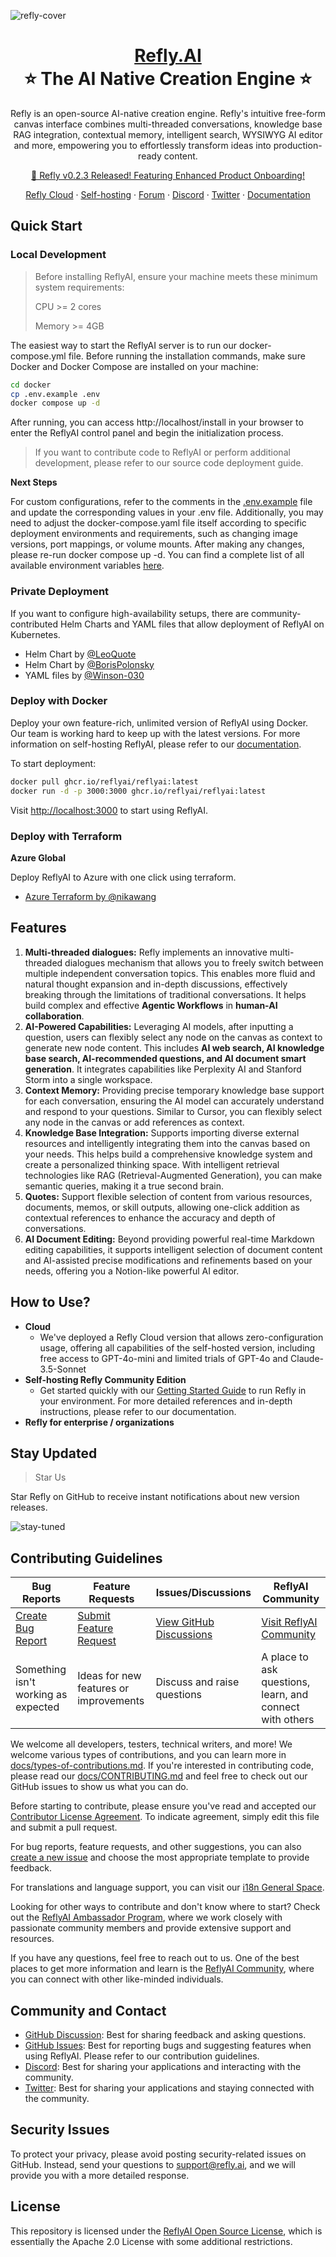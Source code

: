 ![refly-cover](https://github.com/user-attachments/assets/6df63040-1708-462b-849e-5114f7f53f09)

<div align="center">

<h1 align="center" style="border-bottom: none">
    <b>
        <a href="https://www.refly.ai">Refly.AI</a><br>
    </b>
    ⭐️  The AI Native Creation Engine ⭐️ <br>
</h1>

Refly is an open-source AI-native creation engine. Refly's intuitive free-form canvas interface combines multi-threaded conversations, knowledge base RAG integration, contextual memory, intelligent search, WYSIWYG AI editor and more, empowering you to effortlessly transform ideas into production-ready content.

[🚀 Refly v0.2.3 Released! Featuring Enhanced Product Onboarding!](https://docs.refly.ai/changelog/v0.2.3)

[Refly Cloud](https://refly.ai/) · [Self-hosting](https://refly.ai/) · [Forum](https://github.com/refly-ai/refly/discussions) · [Discord](https://discord.gg/bWjffrb89h) · [Twitter](https://x.com/reflyai) · [Documentation](https://x.com/reflyai)

</div>

## Quick Start

### Local Development

> Before installing ReflyAI, ensure your machine meets these minimum system requirements:
>
> CPU >= 2 cores
>
> Memory >= 4GB

The easiest way to start the ReflyAI server is to run our docker-compose.yml file. Before running the installation commands, make sure Docker and Docker Compose are installed on your machine:

```bash
cd docker
cp .env.example .env
docker compose up -d
```

After running, you can access http://localhost/install in your browser to enter the ReflyAI control panel and begin the initialization process.

> If you want to contribute code to ReflyAI or perform additional development, please refer to our source code deployment guide.

**Next Steps**

For custom configurations, refer to the comments in the [.env.example](https://www.refly.ai/) file and update the corresponding values in your .env file. Additionally, you may need to adjust the docker-compose.yaml file itself according to specific deployment environments and requirements, such as changing image versions, port mappings, or volume mounts. After making any changes, please re-run docker compose up -d. You can find a complete list of all available environment variables [here](https://www.refly.ai/).

### Private Deployment

If you want to configure high-availability setups, there are community-contributed Helm Charts and YAML files that allow deployment of ReflyAI on Kubernetes.

- Helm Chart by [@LeoQuote](https://github.com/douban/charts/tree/master/charts/dify)
- Helm Chart by [@BorisPolonsky](https://github.com/douban/charts/tree/master/charts/dify)
- YAML files by [@Winson-030](https://github.com/douban/charts/tree/master/charts/dify)

### Deploy with Docker

Deploy your own feature-rich, unlimited version of ReflyAI using Docker. Our team is working hard to keep up with the latest versions. For more information on self-hosting ReflyAI, please refer to our [documentation](https://docs.affine.pro/docs/self-host-affine).

To start deployment:

```bash
docker pull ghcr.io/reflyai/reflyai:latest
docker run -d -p 3000:3000 ghcr.io/reflyai/reflyai:latest
```

Visit [http://localhost:3000](http://localhost:3000/) to start using ReflyAI.

### **Deploy with Terraform**

**Azure Global**

Deploy ReflyAI to Azure with one click using terraform.

- [Azure Terraform by @nikawang](https://github.com/douban/charts/tree/master/charts/dify)

## Features

1. **Multi-threaded dialogues:** Refly implements an innovative multi-threaded dialogues mechanism that allows you to freely switch between multiple independent conversation topics. This enables more fluid and natural thought expansion and in-depth discussions, effectively breaking through the limitations of traditional conversations. It helps build complex and effective **Agentic Workflows** in **human-AI collaboration**.
2. **AI-Powered Capabilities:** Leveraging AI models, after inputting a question, users can flexibly select any node on the canvas as context to generate new node content. This includes **AI web search, AI knowledge base search, AI-recommended questions, and AI document smart generation**. It integrates capabilities like Perplexity AI and Stanford Storm into a single workspace.
3. **Context Memory:** Providing precise temporary knowledge base support for each conversation, ensuring the AI model can accurately understand and respond to your questions. Similar to Cursor, you can flexibly select any node in the canvas or add references as context.
4. **Knowledge Base Integration:** Supports importing diverse external resources and intelligently integrating them into the canvas based on your needs. This helps build a comprehensive knowledge system and create a personalized thinking space. With intelligent retrieval technologies like RAG (Retrieval-Augmented Generation), you can make semantic queries, making it a true second brain.
5. **Quotes:** Support flexible selection of content from various resources, documents, memos, or skill outputs, allowing one-click addition as contextual references to enhance the accuracy and depth of conversations.
6. **AI Document Editing:** Beyond providing powerful real-time Markdown editing capabilities, it supports intelligent selection of document content and AI-assisted precise modifications and refinements based on your needs, offering you a Notion-like powerful AI editor.

## How to Use?

- **Cloud**
  - We've deployed a Refly Cloud version that allows zero-configuration usage, offering all capabilities of the self-hosted version, including free access to GPT-4o-mini and limited trials of GPT-4o and Claude-3.5-Sonnet
- **Self-hosting Refly Community Edition**
  - Get started quickly with our [Getting Started Guide](https://docs.refly.ai/) to run Refly in your environment. For more detailed references and in-depth instructions, please refer to our documentation.
- **Refly for enterprise / organizations**

## Stay Updated

> Star Us

Star Refly on GitHub to receive instant notifications about new version releases.

![stay-tuned](https://github.com/user-attachments/assets/877dfeb7-1088-41f1-9176-468d877ded0a)

## Contributing Guidelines

| Bug Reports                                      | Feature Requests                                      | Issues/Discussions                                     | ReflyAI Community                                        |
| ------------------------------------------------ | ----------------------------------------------------- | ------------------------------------------------------ | -------------------------------------------------------- |
| [Create Bug Report](https://udify.app/chat/link) | [Submit Feature Request](https://udify.app/chat/link) | [View GitHub Discussions](https://udify.app/chat/link) | [Visit ReflyAI Community](https://udify.app/chat/link)   |
| Something isn't working as expected              | Ideas for new features or improvements                | Discuss and raise questions                            | A place to ask questions, learn, and connect with others |

We welcome all developers, testers, technical writers, and more! We welcome various types of contributions, and you can learn more in [docs/types-of-contributions.md](https://github.com/toeverything/AFFiNE/blob/canary/docs/types-of-contributions.md). If you're interested in contributing code, please read our [docs/CONTRIBUTING.md](https://github.com/toeverything/AFFiNE/blob/canary/docs/CONTRIBUTING.md) and feel free to check out our GitHub issues to show us what you can do.

Before starting to contribute, please ensure you've read and accepted our [Contributor License Agreement](https://github.com/toeverything/affine/edit/canary/.github/CLA.md). To indicate agreement, simply edit this file and submit a pull request.

For bug reports, feature requests, and other suggestions, you can also [create a new issue](https://github.com/toeverything/AFFiNE/issues/new/choose) and choose the most appropriate template to provide feedback.

For translations and language support, you can visit our [i18n General Space](https://community.affine.pro/c/i18n-general).

Looking for other ways to contribute and don't know where to start? Check out the [ReflyAI Ambassador Program](https://community.affine.pro/c/start-here/affine-ambassador), where we work closely with passionate community members and provide extensive support and resources.

If you have any questions, feel free to reach out to us. One of the best places to get more information and learn is the [ReflyAI Community](https://community.affine.pro/home), where you can connect with other like-minded individuals.

## Community and Contact

- [GitHub Discussion](https://github.com/refly-ai/refly/discussions): Best for sharing feedback and asking questions.
- [GitHub Issues](https://github.com/refly-ai/refly/issues): Best for reporting bugs and suggesting features when using ReflyAI. Please refer to our contribution guidelines.
- [Discord](https://discord.gg/bWjffrb89h): Best for sharing your applications and interacting with the community.
- [Twitter](https://x.com/reflyai): Best for sharing your applications and staying connected with the community.

## Security Issues

To protect your privacy, please avoid posting security-related issues on GitHub. Instead, send your questions to [support@refly.ai](mailto:support@refly.ai), and we will provide you with a more detailed response.

## License

This repository is licensed under the [ReflyAI Open Source License](https://github.com/langgenius/dify/blob/main/LICENSE), which is essentially the Apache 2.0 License with some additional restrictions.
